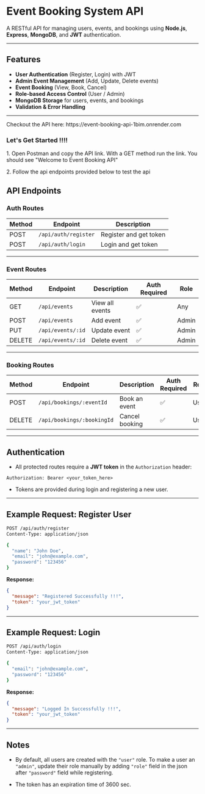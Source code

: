 # Event Booking System API

A RESTful API for managing users, events, and bookings using **Node.js**, **Express**, **MongoDB**, and **JWT** authentication.

---

## Features

- **User Authentication** (Register, Login) with JWT  
- **Admin Event Management** (Add, Update, Delete events)  
- **Event Booking** (View, Book, Cancel)  
- **Role-based Access Control** (User / Admin)  
- **MongoDB Storage** for users, events, and bookings  
- **Validation & Error Handling**  

---

<p>Checkout the API here: https://event-booking-api-1bim.onrender.com</p>

<h3>Let's Get Started !!!!</h3>

<p>1. Open Postman and copy the API link. With a GET method run the link. You should see "Welcome to Event Booking API"</p>
<p>2. Follow the api endpoints provided below to test the api</p>

## API Endpoints

### **Auth Routes**
| Method | Endpoint       | Description         
|--------|---------------|--------------------|
| POST   | `/api/auth/register` | Register and get token |
| POST   | `/api/auth/login`    | Login and get token | 

---

### **Event Routes**
| Method | Endpoint         | Description             | Auth Required | Role |
|--------|-----------------|------------------------|--------------|------|
| GET    | `/api/events`   | View all events         | ✅ | Any |
| POST   | `/api/events`   | Add event               | ✅ | Admin |
| PUT    | `/api/events/:id` | Update event           | ✅ | Admin |
| DELETE | `/api/events/:id` | Delete event           | ✅ | Admin |

---

### **Booking Routes**
| Method | Endpoint              | Description             | Auth Required | Role |
|--------|----------------------|------------------------|--------------|------|
| POST   | `/api/bookings/:eventId`  | Book an event           | ✅ | User |
| DELETE | `/api/bookings/:bookingId`  | Cancel booking          | ✅ | User |

---

## Authentication

- All protected routes require a **JWT token** in the `Authorization` header:
```
Authorization: Bearer <your_token_here>
```
- Tokens are provided during login and registering a new user.

---

## Example Request: Register User
```bash
POST /api/auth/register
Content-Type: application/json

{
  "name": "John Doe",
  "email": "john@example.com",
  "password": "123456"
}
```

**Response:**
```json
{
  "message": "Registered Successfully !!!",
  "token": "your_jwt_token"
}
```

---

## Example Request: Login
```bash
POST /api/auth/login
Content-Type: application/json

{
  "email": "john@example.com",
  "password": "123456"
}
```

**Response:**
```json
{
  "message": "Logged In Successfully !!!",
  "token": "your_jwt_token"
}
```

---

## Notes
- By default, all users are created with the `"user"` role. To make a user an `"admin"`, update their role manually by adding `"role"` field in the json after `"password"` field while registering.
  
- The token has an expiration time of 3600 sec.
